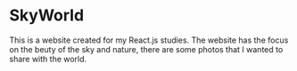 # SkyWorld
 This is a website created for my React.js studies. The website has the focus on the beuty of the sky and nature, there are some photos that I wanted to share with the world. 
